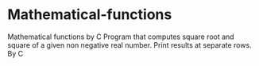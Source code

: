 # Mathematical-functions
Mathematical functions by C
Program that computes square root and square of a given non negative real number. Print results at separate rows. By C
